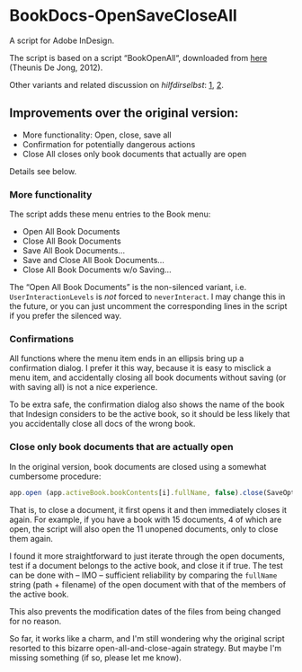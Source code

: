 # BookDocs-OpenSaveCloseAll

A script for Adobe InDesign.

The script is based on a script “BookOpenAll“, downloaded from [here](https://creativepro.com/add-missing-options-to-the-book-menu/) (Theunis De Jong, 2012).

Other variants and related discussion on *hilfdirselbst*: [1](https://www.hilfdirselbst.ch/gforum/gforum.cgi?post=555008#555008), [2](https://indesign.hilfdirselbst.ch/2017/01/alle-dateien-im-indesign-buch-offnen.html).

## Improvements over the original version: 

- More functionality: Open, close, save all
- Confirmation for potentially dangerous actions
- Close All closes only book documents that actually are open

Details see below.

### More functionality

The script adds these menu entries to the Book menu:

- Open All Book Documents
- Close All Book Documents
- Save All Book Documents…
- Save and Close All Book Documents…
- Close All Book Documents w/o Saving…

The “Open All Book Documents” is the non-silenced variant, i.e. `UserInteractionLevels` is *not* forced to `neverInteract`. I may change this in the future, or you can just uncomment the corresponding lines in the script if you prefer the silenced way.

### Confirmations

All functions where the menu item ends in an ellipsis bring up a confirmation dialog. I prefer it this way, because it is easy to misclick a menu item, and accidentally closing all book documents without saving (or with saving all) is not a nice experience.

To be extra safe, the confirmation dialog also shows the name of the book that Indesign considers to be the active book, so it should be less likely that you accidentally close all docs of the wrong book.

### Close only book documents that are actually open

In the original version, book documents are closed using a somewhat cumbersome procedure:

```JavaScript
app.open (app.activeBook.bookContents[i].fullName, false).close(SaveOptions.ASK)
```

That is, to close a document, it first opens it and then immediately closes it again. For example, if you have a book with 15 documents, 4 of which are open, the script will also open the 11 unopened documents, only to close them again.

I found it more straightforward to just iterate through the open documents, test if a document belongs to the active book, and close it if true. The test can be done with – IMO – sufficient reliability by comparing the `fullName` string (path + filename) of the open document with that of the members of the active book.

This also prevents the modification dates of the files from being changed for no reason.

So far, it works like a charm, and I'm still wondering why the original script resorted to this bizarre open-all-and-close-again strategy. But maybe I'm missing something (if so, please let me know).




